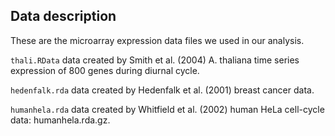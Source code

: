 ## Data description
These are the microarray expression data files we used in our analysis.

`thali.RData` data created by Smith et al. (2004) A. thaliana time series expression of  800 genes during diurnal cycle.

`hedenfalk.rda` data created by Hedenfalk et al. (2001) breast cancer data.

`humanhela.rda` data created by Whitfield et al. (2002) human HeLa cell-cycle data: humanhela.rda.gz.





